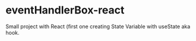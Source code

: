 # eventHandlerBox-react
Small project with React (first one creating State Variable with useState aka hook.
